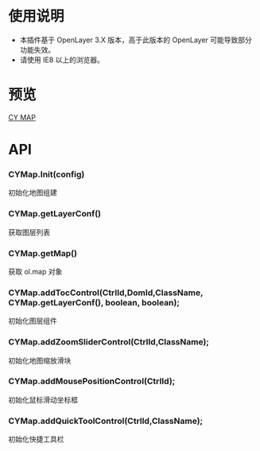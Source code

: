 # **使用说明**

- 本插件基于 OpenLayer 3.X 版本，高于此版本的 OpenLayer 可能导致部分功能失效。
- 请使用 IE8 以上的浏览器。

# 预览

[CY MAP](https://www.baidu.com/)

# API

### **CYMap.Init(config)**

初始化地图组建

### **CYMap.getLayerConf()**

获取图层列表

### **CYMap.getMap()**

获取 ol.map 对象

### **CYMap.addTocControl(CtrlId,DomId,ClassName, CYMap.getLayerConf(), boolean, boolean);**

初始化图层组件

### **CYMap.addZoomSliderControl(CtrlId,ClassName);**

初始化地图缩放滑块

### **CYMap.addMousePositionControl(CtrlId);**

初始化鼠标滑动坐标框

### **CYMap.addQuickToolControl(CtrlId,ClassName);**

初始化快捷工具栏

